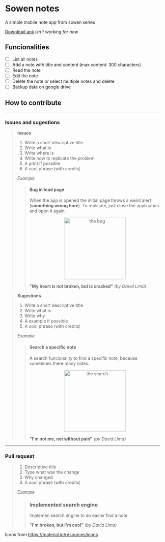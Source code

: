 # Sowen notes

A simple mobile note app from sowen series

[Download apk](https://link) *isn't working for now*

## Funcionalities
- [ ] List all notes
- [ ] Add a note with title and content (max content: 300 characters)
- [ ] Read the note
- [ ] Edit the note
- [ ] Delete the note or select multiple notes and delete
- [ ] Backup data on google drive

## How to contribute
---
### Issues and sugestions
> **Issues**
> 1. Write a short descriptive title
> 2. Write what is
> 3. Write where is
> 4. Write how to replicate the problem
> 5. A print if possible
> 6. A cool phrase (with credits)
>
> *Example*
>> #### Bug in load page
>> When the app is opened the initial page throws a weird alert (**something wrong here**).
>> To replicate, just close the application and open it again.
>> <center><img src="https://freesvg.org/img/bug-feature.png" width="200" height="200" alt="the bug"/></center>
>>
>> **"My heart is not broken, but is cracked"** *(by David Lima)*

> **Sugestions**
> 1. Write a short descriptive title
> 2. Write what is
> 3. Write why
> 4. A example if possible
> 5. A cool phrase (with credits)
>
> *Example*
>> #### Search a specific note
>> A search funcionality to find a specific note,
>> because sometimes there many notes.
>> <center><img src="https://freesvg.org/img/bug-feature.png" width="200" height="200" alt="the search"/></center>
>>
>> **"I'm not me, not without pain"** *(by David Lima)*
---
### Pull request
> 1. Descriptive title
> 2. Type what was the change
> 3. Why changed
> 4. A cool phrase (with credits)
> 
> *Example*
>> ### Implemented search engine
>> Implemen search engine to do easier find a note.
>>
>> **"I'm broken, but I'm cool"** *(by David Lima)*

Icons from https://material.io/resources/icons